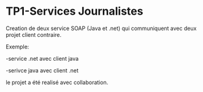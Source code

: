 # TP1-Services Journalistes

Creation de deux service SOAP (Java et .net) qui communiquent avec deux projet client contraire.

Exemple: 

-service .net avec client java

-serivce java avec client .net

le projet a été realisé avec collaboration.
